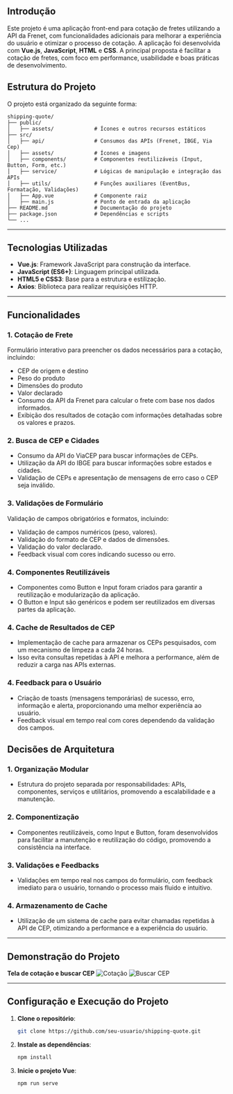 ## Introdução

Este projeto é uma aplicação front-end para cotação de fretes utilizando a API da Frenet, com funcionalidades adicionais para melhorar a experiência do usuário e otimizar o processo de cotação. A aplicação foi desenvolvida com **Vue.js**, **JavaScript**, **HTML** e **CSS**. A principal proposta é facilitar a cotação de fretes, com foco em performance, usabilidade e boas práticas de desenvolvimento.

## Estrutura do Projeto

O projeto está organizado da seguinte forma:

```
shipping-quote/
├── public/
│   ├── assets/             # Ícones e outros recursos estáticos
├── src/
│   ├── api/                # Consumos das APIs (Frenet, IBGE, Via Cep)
│   ├── assets/             # Ícones e imagens
│   ├── components/         # Componentes reutilizáveis (Input, Button, Form, etc.)
│   ├── service/            # Lógicas de manipulação e integração das APIs
│   ├── utils/              # Funções auxiliares (EventBus, Formatação, Validações)
│   ├── App.vue             # Componente raiz
│   ├── main.js             # Ponto de entrada da aplicação
├── README.md               # Documentação do projeto
├── package.json            # Dependências e scripts
└── ...
```

---

## Tecnologias Utilizadas

- **Vue.js**: Framework JavaScript para construção da interface.
- **JavaScript (ES6+)**: Linguagem principal utilizada.
- **HTML5 e CSS3**: Base para a estrutura e estilização.
- **Axios**: Biblioteca para realizar requisições HTTP.

---

## Funcionalidades

### 1. **Cotação de Frete**

Formulário interativo para preencher os dados necessários para a cotação, incluindo:

- CEP de origem e destino
- Peso do produto
- Dimensões do produto
- Valor declarado
- Consumo da API da Frenet para calcular o frete com base nos dados informados.
- Exibição dos resultados de cotação com informações detalhadas sobre os valores e prazos.

### 2. **Busca de CEP e Cidades**

- Consumo da API do ViaCEP para buscar informações de CEPs.
- Utilização da API do IBGE para buscar informações sobre estados e cidades.
- Validação de CEPs e apresentação de mensagens de erro caso o CEP seja inválido.

### 3. **Validações de Formulário**

Validação de campos obrigatórios e formatos, incluindo:

- Validação de campos numéricos (peso, valores).
- Validação do formato de CEP e dados de dimensões.
- Validação do valor declarado.
- Feedback visual com cores indicando sucesso ou erro.

### 4. **Componentes Reutilizáveis**

- Componentes como Button e Input foram criados para garantir a reutilização e modularização da aplicação.
- O Button e Input são genéricos e podem ser reutilizados em diversas partes da aplicação.

### 4. **Cache de Resultados de CEP**

- Implementação de cache para armazenar os CEPs pesquisados, com um mecanismo de limpeza a cada 24 horas.
- Isso evita consultas repetidas à API e melhora a performance, além de reduzir a carga nas APIs externas.

### 4. **Feedback para o Usuário**

- Criação de toasts (mensagens temporárias) de sucesso, erro, informação e alerta, proporcionando uma melhor experiência ao usuário.
- Feedback visual em tempo real com cores dependendo da validação dos campos.

## Decisões de Arquitetura

### 1. **Organização Modular**

- Estrutura do projeto separada por responsabilidades: APIs, componentes, serviços e utilitários, promovendo a escalabilidade e a manutenção.

### 2. **Componentização**

- Componentes reutilizáveis, como Input e Button, foram desenvolvidos para facilitar a manutenção e reutilização do código, promovendo a consistência na interface.

### 3. **Validações e Feedbacks**

- Validações em tempo real nos campos do formulário, com feedback imediato para o usuário, tornando o processo mais fluido e intuitivo.

### 4. **Armazenamento de Cache**

- Utilização de um sistema de cache para evitar chamadas repetidas à API de CEP, otimizando a performance e a experiência do usuário.

---

## Demonstração do Projeto

**Tela de cotação e buscar CEP**
![Cotação](/public/preview-mobile.png)
![Buscar CEP](/public/buscar-cep-mobile.png)

---

## Configuração e Execução do Projeto

1. **Clone o repositório**:

   ```bash
   git clone https://github.com/seu-usuario/shipping-quote.git
   ```

2. **Instale as dependências**:

   ```bash
   npm install
   ```

3. **Inicie o projeto Vue**:

   ```bash
   npm run serve
   ```
